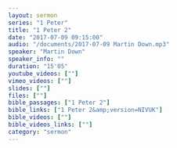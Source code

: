 ```yaml
---
layout: sermon
series: "1 Peter"
title: "1 Peter 2"
date: "2017-07-09 09:15:00"
audio: "/documents/2017-07-09 Martin Down.mp3"
speaker: "Martin Down"
speaker_info: ""
duration: "15'05"
youtube_videos: [""]
vimeo_videos: [""]
slides: [""]
files: [""]
bible_passages: ["1 Peter 2"]
bible_links: ["1 Peter 2&amp;version=NIVUK"]
bible_videos: [""]
bible_videos_links: [""]
category: "sermon"
---
```

